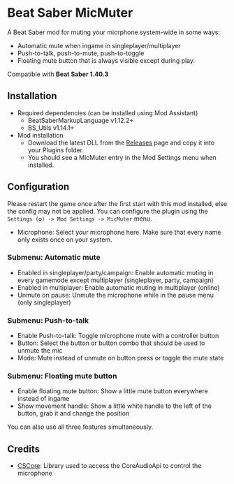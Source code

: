 # Beat Saber MicMuter
A Beat Saber mod for muting your micrphone system-wide in some ways:
* Automatic mute when ingame in singleplayer/multiplayer
* Push-to-talk, push-to-mute, push-to-toggle
* Floating mute button that is always visible except during play.

Compatible with **Beat Saber 1.40.3**

## Installation
* Required dependencies (can be installed using Mod Assistant)
    * BeatSaberMarkupLanguage v1.12.2+
    * BS_Utils v1.14.1+
* Mod installation
    * Download the latest DLL from the [Releases](https://github.com/techdiem/BeatSaberMicMuter/releases/latest) page and copy it into your Plugins folder.
    * You should see a MicMuter entry in the Mod Settings menu when installed.

## Configuration
Please restart the game once after the first start with this mod installed, else the config may not be applied.
You can configure the plugin using the  `Settings (⚙) -> Mod Settings -> MicMuter` menu.

* Microphone: Select your microphone here. Make sure that every name only exists once on your system.
### Submenu: Automatic mute
* Enabled in singleplayer/party/campaign: Enable automatic muting in every gamemode except multiplayer (singleplayer, party, campaign)
* Enabled in multiplayer: Enable automatic muting in multiplayer (online)
* Unmute on pause: Unmute the microphone while in the pause menu (only singleplayer)
### Submenu: Push-to-talk
* Enable Push-to-talk: Toggle microphone mute with a controller button
* Button: Select the button or button combo that should be used to unmute the mic
* Mode: Mute instead of unmute on button press or toggle the mute state
### Submenu: Floating mute button
* Enable floating mute button: Show a little mute button everywhere instead of ingame
* Show movement handle: Show a little white handle to the left of the button, grab it and change the position

You can also use all three features simultaneously.


## Credits 
* [CSCore](https://github.com/filoe/cscore): Library used to access the CoreAudioApi to control the microphone